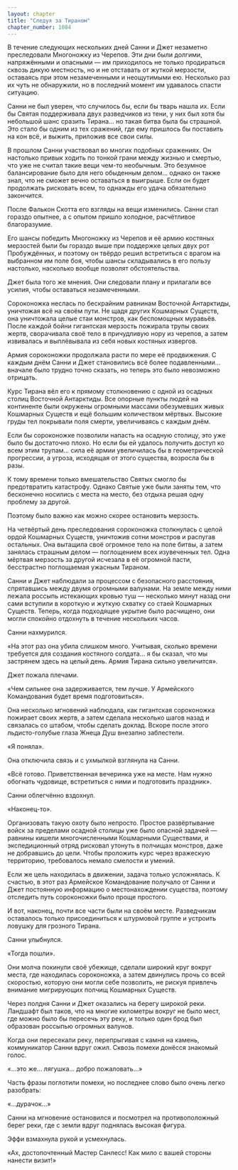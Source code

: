 ```yaml
---
layout: chapter
title: "Следуя за Тираном"
chapter_number: 1084
---
```


В течение следующих нескольких дней Санни и Джет незаметно преследовали Многоножку из Черепов. Эти дни были долгими, напряжёнными и опасными — им приходилось не только продираться сквозь дикую местность, но и не отставать от жуткой мерзости, оставаясь при этом незамеченными и неощутимыми ею. Несколько раз их чуть не обнаружили, но в последний момент им удавалось спасти ситуацию.

Санни не был уверен, что случилось бы, если бы тварь нашла их. Если бы Святая поддерживала двух разведчиков из тени, у них был хотя бы небольшой шанс сразить Тирана... но такая битва была бы страшной. Это стало бы одним из тех сражений, где ему пришлось бы поставить на кон всё, и выжить, приложив все свои силы.

В прошлом Санни участвовал во многих подобных сражениях. Он настолько привык ходить по тонкой грани между жизнью и смертью, что уже не считал такие вещи чем-то необычным. Это безумное балансирование было для него обыденным делом... однако он также знал, что не сможет вечно оставаться в выигрыше. Если он будет продолжать рисковать всем, то однажды его удача обязательно закончится.

После Фалькон Скотта его взгляды на вещи изменились. Санни стал гораздо опытнее, а с опытом пришло холодное, расчётливое благоразумие.

Его шансы победить Многоножку из Черепов и её армию костяных мерзостей были бы гораздо выше при поддержке целых двух рот Пробуждённых, и поэтому он твёрдо решил встретиться с врагом на выбранном им поле боя, чтобы шансы складывались в его пользу настолько, насколько вообще позволят обстоятельства.

Джет была того же мнения. Они следовали плану и прилагали все усилия, чтобы оставаться незамеченными.

Сороконожка неслась по бескрайним равнинам Восточной Антарктиды, уничтожая всё на своём пути. Не щадя других Кошмарных Существ, она уничтожала целые стаи монстров, как беспомощных муравьёв. После каждой бойни гигантская мерзость пожирала трупы своих жертв, сворачивала своё тело в причудливую нору из черепов, а затем извивалась и выплёвывала из себя новых костяных извергов.

Армия сороконожки продолжала расти по мере её продвижения. С каждым днём Санни и Джет становились всё более подавленными... вначале было трудно точно сказать, но теперь это было невозможно отрицать.

Курс Тирана вёл его к прямому столкновению с одной из осадных столиц Восточной Антарктиды. Все опорные пункты людей на континенте были окружены огромными массами обезумевших живых Кошмарных Существ и ещё большим количеством мёртвых. Высокие груды тел покрывали поля смерти, увеличиваясь с каждым днём.

Если бы сороконожке позволили напасть на осадную столицу, это уже было бы достаточно плохо. Но если бы ей удалось получить доступ ко всем этим трупам... сила её армии увеличилась бы в геометрической прогрессии, а угроза, исходящая от этого существа, возросла бы в разы.

К тому времени только вмешательство Святых смогло бы предотвратить катастрофу. Однако Святые уже были заняты тем, что бесконечно носились с места на место, без отдыха решая одну проблему за другой.

Поэтому было важно как можно скорее остановить мерзость.

На четвёртый день преследования сороконожка столкнулась с целой ордой Кошмарных Существ, уничтожив сотни монстров и распугав остальных. Она вытащила своё огромное тело на поле битвы, а затем занялась страшным делом — поглощением всех изувеченных тел. Одна мёртвая мерзость за другой исчезала в её огромной пасти, бесстрастно поглощаемая ужасным Тираном.

Санни и Джет наблюдали за процессом с безопасного расстояния, спрятавшись между двумя огромными валунами. На земле между ними лежала россыпь истекающих кровью туш — несколько минут назад они сами вступили в короткую и жуткую схватку со стаей Кошмарных Существ. Теперь, когда подходящее укрытие было расчищено, они могли спокойно отдохнуть в течение нескольких часов.

Санни нахмурился.

«На этот раз она убила слишком много. Учитывая, сколько времени требуется для создания костяного солдата... я бы сказал, что мы застрянем здесь на целый день. Армия Тирана сильно увеличится».

Джет пожала плечами.

«Чем сильнее она задерживается, тем лучше. У Армейского Командования будет время подготовиться».

Она несколько мгновений наблюдала, как гигантская сороконожка пожирает своих жертв, а затем сделала несколько шагов назад и связалась со штабом, чтобы сделать доклад. Вскоре после этого льдисто-голубые глаза Жнеца Душ внезапно заблестели.

«Я поняла».

Она отключила связь и с ухмылкой взглянула на Санни.

«Всё готово. Приветственная вечеринка уже на месте. Нам нужно обогнать чудовище, встретиться с ними и подготовить праздник».

Санни облегчённо вздохнул.

«Наконец-то».

Организовать такую охоту было непросто. Простое развёртывание войск за пределами осадной столицы уже было опасной задачей — равнины кишели многочисленными Кошмарными Существами, и экспедиционный отряд рисковал утонуть в полчищах монстров, даже не добравшись до цели. Чтобы проложить курс через вражескую территорию, требовалось немало смелости и умений.

Если же цель находилась в движении, задача только усложнялась. К счастью, в этот раз Армейское Командование получало от Санни и Джет постоянную информацию о местонахождении существа, поэтому отследить путь сороконожки было проще простого.

И вот, наконец, почти все части были на своём месте. Разведчикам оставалось только присоединиться к штурмовой группе и устроить ловушку для грозного Тирана.

Санни улыбнулся.

«Тогда пошли».

Они молча покинули своё убежище, сделали широкий круг вокруг места, где находилась сороконожка, а затем двинулись прочь со всей скоростью, которую они могли себе позволить, не рискуя привлечь внимание мигрирующих полчищ Кошмарных Существ.

Через полдня Санни и Джет оказались на берегу широкой реки. Ландшафт был таков, что на многие километры вокруг не было мест, где можно было бы пересечь эту реку, и только один брод был образован россыпью огромных валунов.

Когда они пересекали реку, перепрыгивая с камня на камень, коммуникатор Санни вдруг ожил. Сквозь помехи донёсся знакомый голос.

«...это же... лягушка... добро пожаловать...»

Часть фразы поглотили помехи, но последнее слово было очень легко разобрать:

«...дурачок...»

Санни на мгновение остановился и посмотрел на противоположный берег реки, где с земли вдруг поднялась высокая фигура.

Эффи взмахнула рукой и усмехнулась.

«Ах, достопочтенный Мастер Санлесс! Как мило с вашей стороны нанести визит!»